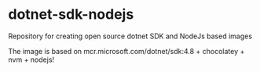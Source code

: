 # dotnet-sdk-nodejs
Repository for creating open source dotnet SDK and NodeJs based images

The image is based on mcr.microsoft.com/dotnet/sdk:4.8 + chocolatey + nvm + nodejs!